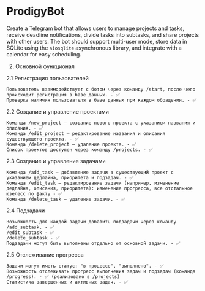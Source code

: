 # ProdigyBot
Create a Telegram bot that allows users to manage projects and tasks, receive deadline notifications, divide tasks into subtasks, and share projects with other users. The bot should support multi-user mode, store data in SQLite using the `aiosqlite` asynchronous library, and integrate with a calendar for easy scheduling.

2. Основной функционал

2.1 Регистрация пользователей

    Пользователь взаимодействует с ботом через команду /start, после чего происходит регистрация в базе данных. - ✅
    Проверка наличия пользователя в базе данных при каждом обращении. - ✅

2.2 Создание и управление проектами

    Команда /new_project — создание нового проекта с указанием названия и описания. - ✅
    Команда /edit_project — редактирование названия и описания существующего проекта. - ✅
    Команда /delete_project — удаление проекта. - ✅
    Список проектов доступен через команду /projects. - ✅

2.3 Создание и управление задачами

    Команда /add_task — добавление задачи в существующий проект с указанием дедлайна, приоритета и подзадач. - ✅
    Команда /edit_task — редактирование задачи (например, изменение дедлайна, описания, приоритета): изменение прогресса, все отстальное юзелесс по факту - ✅
    Команда /delete_task — удаление задачи. - ✅

2.4 Подзадачи

    Возможность для каждой задачи добавить подзадачи через команду /add_subtask. - ✅
    /edit_subtask - ✅
    /delete_subtask - ✅
    Подзадачи могут быть выполнены отдельно от основной задачи. - ✅

2.5 Отслеживание прогресса

    Задачи могут иметь статус: "в процессе", "выполнено". - ✅
    Возможность отслеживать прогресс выполнения задач и подзадач (команда /progress). - ✅ (реализовано в /projects)
    Статистика завершенных и активных задач. - ✅
